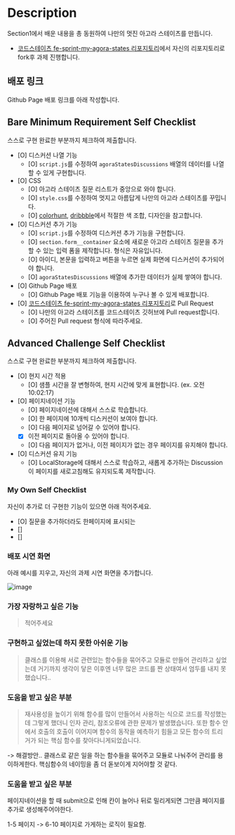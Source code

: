 # Description

Section1에서 배운 내용을 총 동원하여 나만의 멋진 아고라 스테이츠를 만듭니다.

- [코드스테이츠 fe-sprint-my-agora-states 리포지토리](https://github.com/codestates-seb/fe-sprint-my-agora-states)에서 자신의 리포지토리로 fork후 과제 진행합니다.

## 배포 링크

Github Page 배포 링크를 아래 작성합니다.

## Bare Minimum Requirement Self Checklist

스스로 구현 완료한 부분까지 체크하여 제출합니다.

- [O] 디스커션 나열 기능
  - [O] `script.js`를 수정하여 `agoraStatesDiscussions` 배열의 데이터를 나열할 수 있게 구현합니다.
- [O] CSS
  - [O] 아고라 스테이츠 질문 리스트가 중앙으로 와야 합니다.
  - [O] `style.css`를 수정하여 멋지고 아름답게 나만의 아고라 스테이츠를 꾸밉니다.
  - [O] [colorhunt](https://colorhunt.co/palettes/popular), [dribbble](https://dribbble.com/)에서 적절한 색 조합, 디자인을 참고합니다.
- [O] 디스커션 추가 기능
  - [O] `script.js`를 수정하여 디스커션 추가 기능을 구현합니다.
  - [O] `section.form__container` 요소에 새로운 아고라 스테이츠 질문을 추가할 수 있는 입력 폼을 제작합니다. 형식은 자유입니다.
  - [O] 아이디, 본문을 입력하고 버튼을 누르면 실제 화면에 디스커션이 추가되어야 합니다.
  - [O] `agoraStatesDiscussions` 배열에 추가한 데이터가 실제 쌓여야 합니다.
- [O] Github Page 배포
  - [O] Github Page 배포 기능을 이용하여 누구나 볼 수 있게 배포합니다.
- [O] [코드스테이츠 fe-sprint-my-agora-states 리포지토리](https://github.com/codestates-seb/fe-sprint-my-agora-states)로 Pull Request
  - [O] 나만의 아고라 스테이츠를 코드스테이츠 깃허브에 Pull request합니다.
  - [O] 주어진 Pull request 형식에 따라주세요.

## Advanced Challenge Self Checklist

스스로 구현 완료한 부분까지 체크하여 제출합니다.

- [O] 현지 시간 적용
  - [O] 샘플 시간을 잘 변형하여, 현지 시간에 맞게 표현합니다. (ex. 오전 10:02:17)
- [O] 페이지네이션 기능
  - [O] 페이지네이션에 대해서 스스로 학습합니다.
  - [O] 한 페이지에 10개씩 디스커션이 보여야 합니다.
  - [O] 다음 페이지로 넘어갈 수 있어야 합니다.
  - [x] 이전 페이지로 돌아올 수 있어야 합니다.
  - [O] 다음 페이지가 없거나, 이전 페이지가 없는 경우 페이지를 유지해야 합니다.
- [O] 디스커션 유지 기능
  - [O] LocalStorage에 대해서 스스로 학습하고, 새롭게 추가하는 Discussion이 페이지를 새로고침해도 유지되도록 제작합니다.

### My Own Self Checklist

자신이 추가로 더 구현한 기능이 있으면 아래 적어주세요.

- [O] 질문을 추가하더라도 한페이지에 표시되는
- []
- []

### 배포 시연 화면

아래 예시를 지우고, 자신의 과제 시연 화면을 추가합니다.

![image](https://s3.ap-northeast-2.amazonaws.com/urclass-images/NB0JkuHQnLg8X1woSRS84-1652915757557.gif)

### 가장 자랑하고 싶은 기능

> 적어주세요

### 구현하고 싶었는데 하지 못한 아쉬운 기능

> 클래스를 이용해 서로 관련있는 함수들을 묶어주고 모듈로 만들어 관리하고 싶었는데
> 거기까지 생각이 닿은 이후엔 너무 많은 코드를 짠 상태여서 엄두를 내지 못했습니다..

### 도움을 받고 싶은 부분

> 재사용성을 높이기 위해 함수를 많이 만들어서 사용하는 식으로 코드를 작성했는데
> 그렇게 했더니 인자 관리, 참조오류에 관한 문제가 발생했습니다.
> 또한 함수 안에서 호출의 호출이 이어지며 함수의 동작을 예측하기 힘들고
> 모든 함수의 트리거가 되는 핵심 함수를 찾아다니게되었습니다.

-> 해결방안.. 클래스로 같은 일을 하는 함수들을 묶어주고 모듈로 나눠주어 관리를 용이하게한다.
핵심함수의 네이밍을 좀 더 돋보이게 지어야할 것 같다.

### 도움을 받고 싶은 부분

페이지네이션을 할 때 submit으로 인해 칸이 늘어나 뒤로 밀리게되면
그만큼 페이지를 추가로 생성해주어야한다.

1-5 페이지 -> 6-10 페이지로 가게하는 로직이 필요함.
